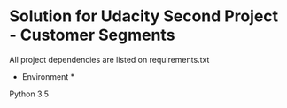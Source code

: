 # Solution for Udacity Second Project - Customer Segments

All project dependencies are listed on requirements.txt

* Environment *

Python 3.5
